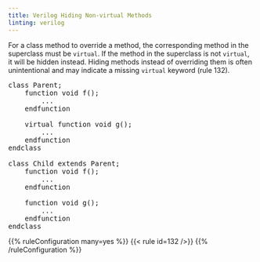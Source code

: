 ```yaml
---
title: Verilog Hiding Non-virtual Methods
linting: verilog
---
```


For a class method to override a method, the corresponding method in the superclass must be `virtual`. If the method in the superclass is not `virtual`, it will be hidden instead. Hiding methods instead of overriding them is often unintentional and may indicate a missing `virtual` keyword (rule 132).

<pre>
class Parent;
    function void f();
        ...
    endfunction

    virtual function void g();
        ...
    endfunction
endclass

class Child extends Parent;
    function void <span class="warning">f</span>();
        ...
    endfunction

    function void <span class="goodcode">g</span>();
        ...
    endfunction
endclass
</pre>

{{% ruleConfiguration many=yes %}}
{{< rule id=132 />}}
{{% /ruleConfiguration %}}
